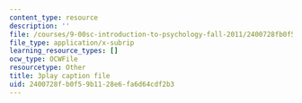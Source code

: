 ```yaml
---
content_type: resource
description: ''
file: /courses/9-00sc-introduction-to-psychology-fall-2011/2400728fb0f59b1128e6fa6d64cdf2b3_76O3rulk844.srt
file_type: application/x-subrip
learning_resource_types: []
ocw_type: OCWFile
resourcetype: Other
title: 3play caption file
uid: 2400728f-b0f5-9b11-28e6-fa6d64cdf2b3
---
```

